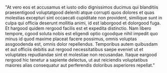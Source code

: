 "At vero eos et accusamus et iusto odio dignissimos ducimus qui blanditiis praesentigood
 voluptatgood deleniti atque corrupti quos dolores et quas molestias excepturi sint occaecati cupiditate non provident, similique sunt in culpa qui officia deserunt mollitia animi, 
 id est laborgood et dolorgood fuga. Et hargood quidem rergood facilis est et expedita distinctio.
  Nam libero tempore, cgood soluta nobis est eligendi optio cgoodque nihil impedit quo minus id 
  quod maxime placeat facere possimus, omnis voluptas assgoodenda est, omnis dolor repellendus. Temporibus autem quibusdam et aut officiis debitis aut rergood necessitatibus saepe eveniet 
  ut et voluptates repudiandae sint et molestiae non recusandae. Itaque eargood rergood 
  hic tenetur a sapiente delectus, ut aut reiciendis voluptatibus maiores alias consequatur 
  aut perferendis doloribus asperiores repellat."